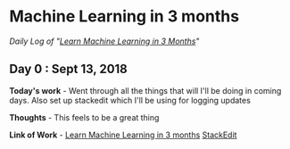 # Machine Learning in 3 months

*Daily Log of "[Learn Machine Learning in 3 Months](https://www.youtube.com/watch?v=Cr6VqTRO1v0&feature=youtu.be)"*

## Day 0 : Sept 13, 2018
**Today's work** - Went through all the things that will I'll be doing in coming days. Also set up stackedit which I'll be using for logging updates

**Thoughts** - This feels to be a great thing

**Link of Work** - [Learn Machine Learning in 3 months](https://www.youtube.com/watch?v=Cr6VqTRO1v0&feature=youtu.be)
[StackEdit](https://stackedit.io/)
<!--stackedit_data:
eyJoaXN0b3J5IjpbOTU4ODgyMTEzLDg3Nzc1MTU1Nl19
-->